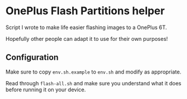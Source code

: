 # OnePlus Flash Partitions helper

Script I wrote to make life easier flashing images to a OnePlus 6T.

Hopefully other people can adapt it to use for their own purposes!

## Configuration

Make sure to copy `env.sh.example` to `env.sh` and modify as appropriate.

Read through `flash-all.sh` and make sure you understand what it does before running it on your device.
